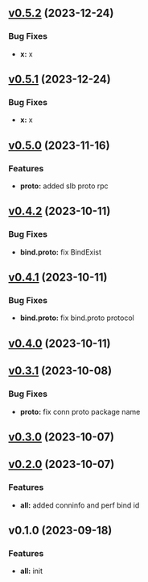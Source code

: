 
<a name="v0.5.2"></a>
## [v0.5.2](https://8.140.161.172/wangsb/wgateway/compare/v0.5.1...v0.5.2) (2023-12-24)

### Bug Fixes

* **x:** x


<a name="v0.5.1"></a>
## [v0.5.1](https://8.140.161.172/wangsb/wgateway/compare/v0.5.0...v0.5.1) (2023-12-24)

### Bug Fixes

* **x:** x


<a name="v0.5.0"></a>
## [v0.5.0](https://8.140.161.172/wangsb/wgateway/compare/v0.4.2...v0.5.0) (2023-11-16)

### Features

* **proto:** added slb proto rpc


<a name="v0.4.2"></a>
## [v0.4.2](https://8.140.161.172/wangsb/wgateway/compare/v0.4.1...v0.4.2) (2023-10-11)

### Bug Fixes

* **bind.proto:** fix BindExist


<a name="v0.4.1"></a>
## [v0.4.1](https://8.140.161.172/wangsb/wgateway/compare/v0.4.0...v0.4.1) (2023-10-11)

### Bug Fixes

* **bind.proto:** fix bind.proto protocol


<a name="v0.4.0"></a>
## [v0.4.0](https://8.140.161.172/wangsb/wgateway/compare/v0.3.1...v0.4.0) (2023-10-11)


<a name="v0.3.1"></a>
## [v0.3.1](https://8.140.161.172/wangsb/wgateway/compare/v0.3.0...v0.3.1) (2023-10-08)

### Bug Fixes

* **proto:** fix conn proto package name


<a name="v0.3.0"></a>
## [v0.3.0](https://8.140.161.172/wangsb/wgateway/compare/v0.2.0...v0.3.0) (2023-10-07)


<a name="v0.2.0"></a>
## [v0.2.0](https://8.140.161.172/wangsb/wgateway/compare/v0.1.0...v0.2.0) (2023-10-07)

### Features

* **all:** added conninfo and perf bind id


<a name="v0.1.0"></a>
## v0.1.0 (2023-09-18)

### Features

* **all:** init

